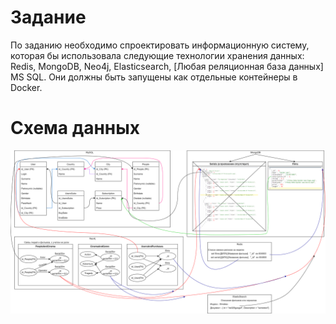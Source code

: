 # Задание
По заданию необходимо спроектировать информационную систему, которая бы использовала следующие технологии хранения данных: Redis, MongoDB, Neo4j, Elasticsearch, [Любая реляционная база данных] MS SQL. Они должны быть запущены как отдельные контейнеры в Docker.
# Схема данных
![schema](https://github.com/fisich/myDockerHW/blob/master/images/scheme.png)
